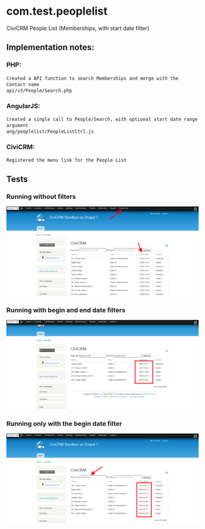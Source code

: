 # com.test.peoplelist
CiviCRM People List (Memberships, with start date filter)

## Implementation notes:

### PHP:

    Created a API function to search Memberships and merge with the Contact name
    api/v3/People/Search.php

### AngularJS:
    Created a single call to People/Search, with optional start date range argument
    ang/peoplelist/PeopleListCtrl.js

### CiviCRM:
    Registered the menu link for the People List


## Tests

### Running without filters
![civicrm_01.png](civicrm_01.png "test without filters")


### Running with begin and end date filters
![civicrm_02.png](civicrm_02.png "test with filters")

### Running only with the begin date filter
![civicrm_03.png](civicrm_03.png "test with a filter")

